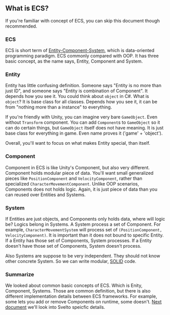 ## What is ECS?
If you're familiar with concept of ECS, you can skip this document though recommended.

### ECS
ECS is short term of [Entity-Component-System](https://en.wikipedia.org/wiki/Entity_component_system), which is data-oriented programming paradigm. ECS commonly compared with OOP. It has three basic concept, as the name says, Entity, Component and System.

### Entity
Entity has little confusing definition. Someone says "Entity is no more than just ID", and someone says "Entity is combination of Component". It depends how you see it. You could think about `object` in C#. What is `object`? It is base class for all classes. Depends how you see it, it can be from "nothing more than a instance" to everything.

If you're friendly with Unity, you can imagine very bare `GameObject`. Even without `Transform` component. You can add `Component`s to `GameObject` so it can do certain things, but `GameObject` itself does not have meaning. It is just base class for everything in game. Even name proves it ('game' + 'object').

Overall, you'll want to focus on what makes Entity special, than itself.

### Component
Component in ECS is like Unity's Component, but also very different. Component holds modular piece of data. You'll want small generalized pieces like `PositionComponent` and `VelocityComponent`, rather than specialized `CharacterMovementComponent`. Unlike OOP scenarios, Components does not holds logic. Again, it is just piece of data than you can reused over Entities and Systems.

### System
If Entities are just objects, and Components only holds data, where will logic be? Logics belong in Systems. A System process a set of Component. For example, `CharacterMovementSystem` will process set of `(PositionComponent, VelocityComponent)`. It is important than it does not bound to specific Entity. If a Entity has those set of Components, System processes. If a Entity doesn't have those set of Components, System doesn't process.

Also Systems are suppose to be very independent. They should not know other concrete System. So we can write modular, [SOLID](https://en.wikipedia.org/wiki/SOLID) code.

### Summarize
We looked about common basic concepts of ECS. Which is Enity, Component, Systems. Those are common definition, but there is also different implementation details between ECS frameworks. For example, some lets you add or remove Components on runtime, some doesn't. [Next document](concept-svelto.md) we'll look into Svelto speicfic details.
